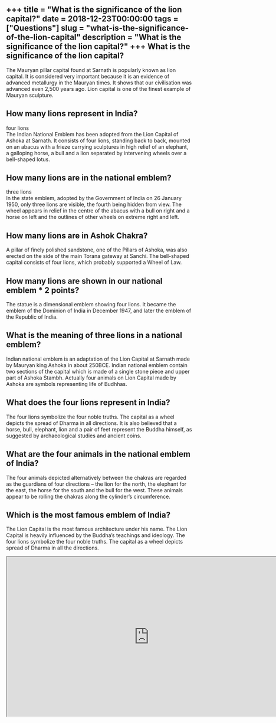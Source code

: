 +++
title = "What is the significance of the lion capital?"
date = 2018-12-23T00:00:00
tags = ["Questions"]
slug = "what-is-the-significance-of-the-lion-capital"
description = "What is the significance of the lion capital?"
+++
What is the significance of the lion capital?
---------------------------------------------

The Mauryan pillar capital found at Sarnath is popularly known as lion capital. It is considered very important because it is an evidence of advanced metallurgy in the Mauryan times. It shows that our civilisation was advanced even 2,500 years ago. Lion capital is one of the finest example of Mauryan sculpture.

How many lions represent in India?
----------------------------------

four lions  
The Indian National Emblem has been adopted from the Lion Capital of Ashoka at Sarnath. It consists of four lions, standing back to back, mounted on an abacus with a frieze carrying sculptures in high relief of an elephant, a galloping horse, a bull and a lion separated by intervening wheels over a bell-shaped lotus.

How many lions are in the national emblem?
------------------------------------------

three lions  
In the state emblem, adopted by the Government of India on 26 January 1950, only three lions are visible, the fourth being hidden from view. The wheel appears in relief in the centre of the abacus with a bull on right and a horse on left and the outlines of other wheels on extreme right and left.

How many lions are in Ashok Chakra?
-----------------------------------

A pillar of finely polished sandstone, one of the Pillars of Ashoka, was also erected on the side of the main Torana gateway at Sanchi. The bell-shaped capital consists of four lions, which probably supported a Wheel of Law.

How many lions are shown in our national emblem \* 2 points?
------------------------------------------------------------

The statue is a dimensional emblem showing four lions. It became the emblem of the Dominion of India in December 1947, and later the emblem of the Republic of India.

What is the meaning of three lions in a national emblem?
--------------------------------------------------------

Indian national emblem is an adaptation of the Lion Capital at Sarnath made by Mauryan king Ashoka in about 250BCE. Indian national emblem contain two sections of the capital which is made of a single stone piece and upper part of Ashoka Stambh. Actually four animals on Lion Capital made by Ashoka are symbols representing life of Budhhas.

What does the four lions represent in India?
--------------------------------------------

The four lions symbolize the four noble truths. The capital as a wheel depicts the spread of Dharma in all directions. It is also believed that a horse, bull, elephant, lion and a pair of feet represent the Buddha himself, as suggested by archaeological studies and ancient coins.

What are the four animals in the national emblem of India?
----------------------------------------------------------

The four animals depicted alternatively between the chakras are regarded as the guardians of four directions – the lion for the north, the elephant for the east, the horse for the south and the bull for the west. These animals appear to be rolling the chakras along the cylinder’s circumference.

Which is the most famous emblem of India?
-----------------------------------------

The Lion Capital is the most famous architecture under his name. The Lion Capital is heavily influenced by the Buddha’s teachings and ideology. The four lions symbolize the four noble truths. The capital as a wheel depicts spread of Dharma in all the directions.

<iframe allow="accelerometer; autoplay; clipboard-write; encrypted-media; gyroscope; picture-in-picture" allowfullscreen="" class="__youtube_prefs__  epyt-is-override  no-lazyload" data-no-lazy="1" data-origheight="433" data-origwidth="770" data-skipgform_ajax_framebjll="" height="433" id="_ytid_68533" loading="lazy" src="https://www.youtube.com/embed/7ne3-Fk5_Uk?enablejsapi=1&autoplay=0&cc_load_policy=0&cc_lang_pref=&iv_load_policy=1&loop=0&modestbranding=0&rel=1&fs=1&playsinline=0&autohide=2&theme=dark&color=red&controls=1&" title="YouTube player" width="770"></iframe>